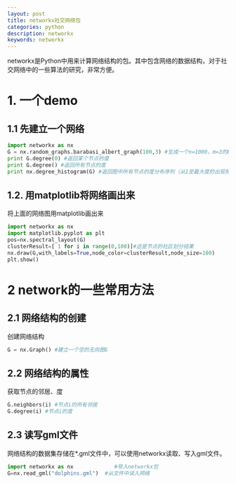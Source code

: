 ```yaml
---
layout: post
title: networkx社交网络包
categories: python
description: networkx
keywords: networkx
---
```


networkx是Python中用来计算网络结构的包。其中包含网络的数据结构，对于社交网络中的一些算法的研究，非常方便。

# 1. 一个demo
## 1.1 先建立一个网络
```py
import networkx as nx
G = nx.random_graphs.barabasi_albert_graph(100,3) #生成一个n=1000，m=3的BA无标度网络
print G.degree(0) #返回某个节点的度
print G.degree() #返回所有节点的度
print nx.degree_histogram(G) #返回图中所有节点的度分布序列（从1至最大度的出现频次）

```


## 1.2. 用matplotlib将网络画出来

   将上面的网络图用matplotlib画出来
```python
import networkx as nx
import matplotlib.pyplot as plt
pos=nx.spectral_layout(G)
clusterResult=[ 1 for i in range(0,100)]#这是节点的社区划分结果
nx.draw(G,with_labels=True,node_color=clusterResult,node_size=100)
plt.show()
```

# 2 network的一些常用方法
## 2.1 网络结构的创建

创建网络结构
```python
G = nx.Graph() #建立一个空的无向图G
```

## 2.2 网络结构的属性
获取节点的邻居、度
```python
G.neighbors(i) #节点i的所有邻居
G.degree(i) #节点i的度
```

## 2.3 读写gml文件
网络结构的数据集存储在\*.gml文件中，可以使用networkx读取、写入gml文件。

```python
import networkx as nx             #导入networkx包
G=nx.read_gml("dolphins.gml")  #从文件中读入网络
```



